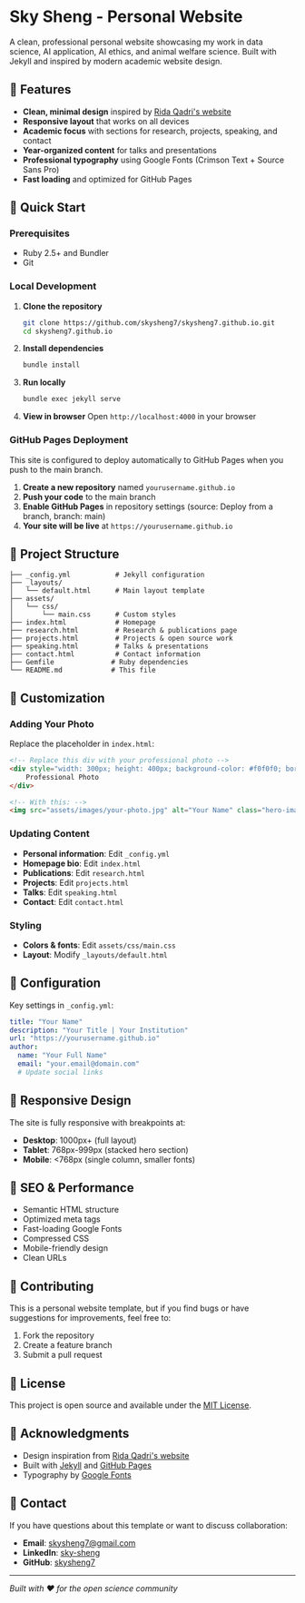 # Sky Sheng - Personal Website

A clean, professional personal website showcasing my work in data science, AI application, AI ethics, and animal welfare science. Built with Jekyll and inspired by modern academic website design.

## 🌟 Features

- **Clean, minimal design** inspired by [Rida Qadri's website](https://ridaqadri.net/)
- **Responsive layout** that works on all devices
- **Academic focus** with sections for research, projects, speaking, and contact
- **Year-organized content** for talks and presentations
- **Professional typography** using Google Fonts (Crimson Text + Source Sans Pro)
- **Fast loading** and optimized for GitHub Pages

## 🚀 Quick Start

### Prerequisites
- Ruby 2.5+ and Bundler
- Git

### Local Development

1. **Clone the repository**
   ```bash
   git clone https://github.com/skysheng7/skysheng7.github.io.git
   cd skysheng7.github.io
   ```

2. **Install dependencies**
   ```bash
   bundle install
   ```

3. **Run locally**
   ```bash
   bundle exec jekyll serve
   ```

4. **View in browser**
   Open `http://localhost:4000` in your browser

### GitHub Pages Deployment

This site is configured to deploy automatically to GitHub Pages when you push to the main branch.

1. **Create a new repository** named `yourusername.github.io`
2. **Push your code** to the main branch
3. **Enable GitHub Pages** in repository settings (source: Deploy from a branch, branch: main)
4. **Your site will be live** at `https://yourusername.github.io`

## 📁 Project Structure

```
├── _config.yml           # Jekyll configuration
├── _layouts/
│   └── default.html      # Main layout template
├── assets/
│   └── css/
│       └── main.css      # Custom styles
├── index.html            # Homepage
├── research.html         # Research & publications page
├── projects.html         # Projects & open source work
├── speaking.html         # Talks & presentations
├── contact.html          # Contact information
├── Gemfile              # Ruby dependencies
└── README.md            # This file
```

## 🎨 Customization

### Adding Your Photo
Replace the placeholder in `index.html`:
```html
<!-- Replace this div with your professional photo -->
<div style="width: 300px; height: 400px; background-color: #f0f0f0; border-radius: 4px; display: flex; align-items: center; justify-content: center; color: #888;">
    Professional Photo
</div>

<!-- With this: -->
<img src="assets/images/your-photo.jpg" alt="Your Name" class="hero-image">
```

### Updating Content
- **Personal information**: Edit `_config.yml`
- **Homepage bio**: Edit `index.html`
- **Publications**: Edit `research.html`
- **Projects**: Edit `projects.html`
- **Talks**: Edit `speaking.html`
- **Contact**: Edit `contact.html`

### Styling
- **Colors & fonts**: Edit `assets/css/main.css`
- **Layout**: Modify `_layouts/default.html`

## 🔧 Configuration

Key settings in `_config.yml`:
```yaml
title: "Your Name"
description: "Your Title | Your Institution"
url: "https://yourusername.github.io"
author:
  name: "Your Full Name"
  email: "your.email@domain.com"
  # Update social links
```

## 📱 Responsive Design

The site is fully responsive with breakpoints at:
- **Desktop**: 1000px+ (full layout)
- **Tablet**: 768px-999px (stacked hero section)
- **Mobile**: <768px (single column, smaller fonts)

## 🎯 SEO & Performance

- Semantic HTML structure
- Optimized meta tags
- Fast-loading Google Fonts
- Compressed CSS
- Mobile-friendly design
- Clean URLs

## 🤝 Contributing

This is a personal website template, but if you find bugs or have suggestions for improvements, feel free to:
1. Fork the repository
2. Create a feature branch
3. Submit a pull request

## 📄 License

This project is open source and available under the [MIT License](LICENSE).

## 🙏 Acknowledgments

- Design inspiration from [Rida Qadri's website](https://ridaqadri.net/)
- Built with [Jekyll](https://jekyllrb.com/) and [GitHub Pages](https://pages.github.com/)
- Typography by [Google Fonts](https://fonts.google.com/)

## 📧 Contact

If you have questions about this template or want to discuss collaboration:
- **Email**: skysheng7@gmail.com
- **LinkedIn**: [sky-sheng](https://www.linkedin.com/in/sky-sheng)
- **GitHub**: [skysheng7](https://github.com/skysheng7)

---

*Built with ❤️ for the open science community* 
